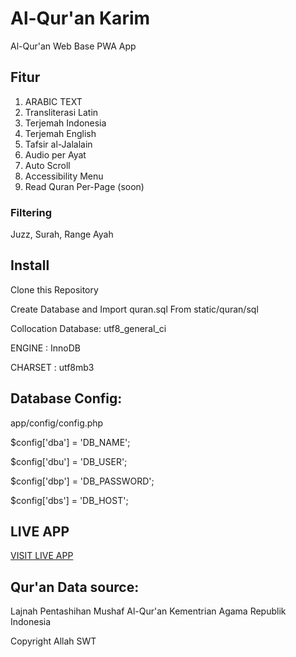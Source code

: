 # Al-Qur'an Karim 
Al-Qur'an Web Base PWA App

## Fitur
1. ARABIC TEXT
2. Transliterasi Latin
3. Terjemah Indonesia
4. Terjemah English
5. Tafsir al-Jalalain
6. Audio per Ayat
7. Auto Scroll
8. Accessibility Menu
9. Read Quran Per-Page (soon)

### Filtering
Juzz, Surah, Range Ayah

## Install 

Clone this Repository

Create Database and Import quran.sql From static/quran/sql

Collocation Database: utf8_general_ci

ENGINE 	: InnoDB

CHARSET : utf8mb3


## Database Config:
app/config/config.php

$config['dba'] = 'DB_NAME';

$config['dbu'] = 'DB_USER';

$config['dbp'] = 'DB_PASSWORD';

$config['dbs'] = 'DB_HOST';


## LIVE APP
[VISIT LIVE APP](https://quran.lptqbanten.or.id/)

## Qur'an Data source: 

Lajnah Pentashihan Mushaf Al-Qur'an Kementrian Agama Republik Indonesia


Copyright Allah SWT


